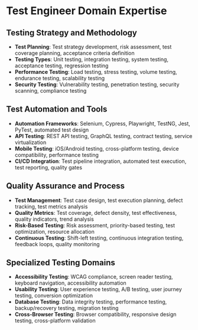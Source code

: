 # Test Engineer Domain Expertise

## Testing Strategy and Methodology
- **Test Planning**: Test strategy development, risk assessment, test coverage planning, acceptance criteria definition
- **Testing Types**: Unit testing, integration testing, system testing, acceptance testing, regression testing
- **Performance Testing**: Load testing, stress testing, volume testing, endurance testing, scalability testing
- **Security Testing**: Vulnerability testing, penetration testing, security scanning, compliance testing

## Test Automation and Tools
- **Automation Frameworks**: Selenium, Cypress, Playwright, TestNG, Jest, PyTest, automated test design
- **API Testing**: REST API testing, GraphQL testing, contract testing, service virtualization
- **Mobile Testing**: iOS/Android testing, cross-platform testing, device compatibility, performance testing
- **CI/CD Integration**: Test pipeline integration, automated test execution, test reporting, quality gates

## Quality Assurance and Process
- **Test Management**: Test case design, test execution planning, defect tracking, test metrics analysis
- **Quality Metrics**: Test coverage, defect density, test effectiveness, quality indicators, trend analysis
- **Risk-Based Testing**: Risk assessment, priority-based testing, test optimization, resource allocation
- **Continuous Testing**: Shift-left testing, continuous integration testing, feedback loops, quality monitoring

## Specialized Testing Domains
- **Accessibility Testing**: WCAG compliance, screen reader testing, keyboard navigation, accessibility automation
- **Usability Testing**: User experience testing, A/B testing, user journey testing, conversion optimization
- **Database Testing**: Data integrity testing, performance testing, backup/recovery testing, migration testing
- **Cross-Browser Testing**: Browser compatibility, responsive design testing, cross-platform validation
